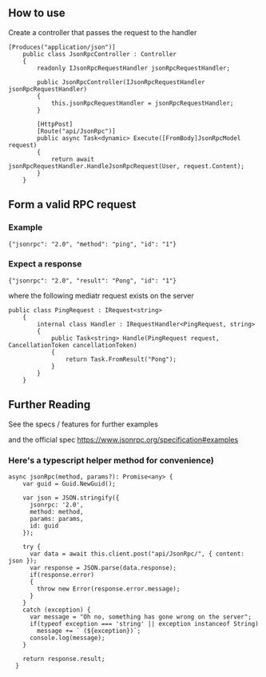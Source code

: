 ## How to use

Create a controller that passes the request to the handler

```
[Produces("application/json")]
    public class JsonRpcController : Controller
    {
        readonly IJsonRpcRequestHandler jsonRpcRequestHandler;

        public JsonRpcController(IJsonRpcRequestHandler jsonRpcRequestHandler)
        {
            this.jsonRpcRequestHandler = jsonRpcRequestHandler;
        }

        [HttpPost]
        [Route("api/JsonRpc")]
        public async Task<dynamic> Execute([FromBody]JsonRpcModel request)
        {
            return await jsonRpcRequestHandler.HandleJsonRpcRequest(User, request.Content);
        }
    }
```

## Form a valid RPC request 
### Example
`{"jsonrpc": "2.0", "method": "ping", "id": "1"}`

### Expect a response
`{"jsonrpc": "2.0", "result": "Pong", "id": "1"}`

where the following mediatr request exists on the server

```
public class PingRequest : IRequest<string>
    {
        internal class Handler : IRequestHandler<PingRequest, string>
        {
            public Task<string> Handle(PingRequest request, CancellationToken cancellationToken)
            {
                return Task.FromResult("Pong");
            }
        }
    }
```

## Further Reading
See the specs / features for further examples

and the official spec
https://www.jsonrpc.org/specification#examples


### Here's a typescript helper method for convenience)
```
async jsonRpc(method, params?): Promise<any> {
    var guid = Guid.NewGuid();

    var json = JSON.stringify({
      jsonrpc: '2.0',
      method: method,
      params: params,
      id: guid
    });

    try {
      var data = await this.client.post("api/JsonRpc/", { content: json });
      var response = JSON.parse(data.response);
      if(response.error)
      {
        throw new Error(response.error.message);
      }
    }
    catch (exception) {
      var message = "Oh no, something has gone wrong on the server";
      if(typeof exception === 'string' || exception instanceof String)
        message += ` (${exception})`;
      console.log(message);
    }

    return response.result;
  }
  ```